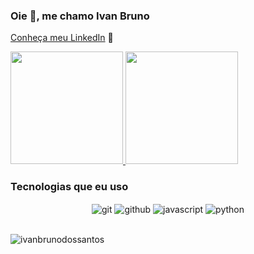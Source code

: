 ### Oie 👋, me chamo Ivan Bruno

<a href="https://www.linkedin.com/in/ivan-bruno-b31370165/" target="_blank">Conheça meu LinkedIn</a> :dart:

<div>
  <a href="https://github.com/ivanbrunodossantos">
    <img height="180em" src="https://github-readme-stats.vercel.app/api?username=ivanbrunodossantos&show_icons=true&theme=dark&include_all_commits=true&count_private=true"/>
    <img height="180em" src="https://github-readme-stats.vercel.app/api/top-langs/?username=ivanbrunodossantos&layout=compact&langs_count=7&theme=dark"/>
  </a>
</div>

### Tecnologias que eu uso

<p align="center">
  <img align="center" alt='git' src='https://icongr.am/devicon/git-original.svg?size=50&color=currentColor'/>
  <img align="center" alt='github' src='https://icongr.am/devicon/github-original.svg?size=50&color=currentColor'/>
  <img align="center" alt='javascript' src='https://icongr.am/devicon/javascript-original.svg?size=50&color=currentColor'/>
  <img align="center" alt='python' src='https://icongr.am/devicon/python-original.svg?size=50&color=currentColor'/>
</p>

<p align="left">
  <br>
  <img src="https://komarev.com/ghpvc/?username=ivanbrunodossantos&label=Profile%20views&color=0e75b6&style=flat" alt="ivanbrunodossantos"/>
</p>
